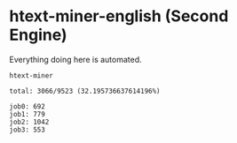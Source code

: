# htext-miner-english (Second Engine)

Everything doing here is automated.

```
htext-miner

total: 3066/9523 (32.195736637614196%)

job0: 692
job1: 779
job2: 1042
job3: 553
```